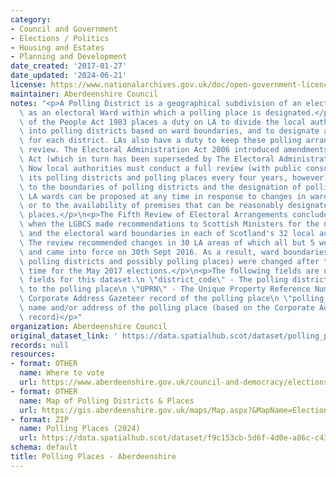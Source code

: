 ```yaml
---
category:
- Council and Government
- Elections / Politics
- Housing and Estates
- Planning and Development
date_created: '2017-01-27'
date_updated: '2024-06-21'
license: https://www.nationalarchives.gov.uk/doc/open-government-licence/version/3/
maintainer: Aberdeenshire Council
notes: "<p>A Polling District is a geographical subdivision of an electoral area such\
  \ as an electoral Ward within which a polling place is designated.</p>\n<p>The Representation\
  \ of the People Act 1983 places a duty on LA to divide the local authority area\
  \ into polling districts based on ward boundaries, and to designate a polling place\
  \ for each district. LAs also have a duty to keep these polling arrangements under\
  \ review. The Electoral Administration Act 2006 introduced amendments to the 1983\
  \ Act (which in turn has been superseded by The Electoral Administration Act 2013).\
  \ Now local authorities must conduct a full review (with public consultation) of\
  \ its polling districts and polling places every four years, however adjustments\
  \ to the boundaries of polling districts and the designation of polling places within\
  \ LA wards can be proposed at any time in response to changes in ward boundaries\
  \ or to the availability of premises that can be reasonably designated as polling\
  \ places.</p>\n<p>The Fifth Review of Electoral Arrangements concluded in May 2016\
  \ when the LGBCS made recommendations to Scottish Ministers for the number of Councillors\
  \ and the electoral ward boundaries in each of Scotland's 32 local authorities.\
  \ The review recommended changes in 30 LA areas of which all but 5 were accepted\
  \ and came into force on 30th Sept 2016. As a result, ward boundaries (and therefore\
  \ polling districts and possibly polling places) were changed after this date in\
  \ time for the May 2017 elections.</p>\n<p>The following fields are now MANDATORY\
  \ fields for this dataset.\n \"district_code\" - The polling district code linked\
  \ to the polling place\n \"UPRN\" - The Unique Property Reference Number for the\
  \ Corporate Address Gazeteer record of the polling place\n \"polling_place\" - The\
  \ name and/or address of the polling place (based on the Corporate Address Gazeteer\
  \ record)</p>"
organization: Aberdeenshire Council
original_dataset_link: ' https://data.spatialhub.scot/dataset/polling_places-as'
records: null
resources:
- format: OTHER
  name: Where to vote
  url: https://www.aberdeenshire.gov.uk/council-and-democracy/elections/where-to-vote/
- format: OTHER
  name: Map of Polling Districts & Places
  url: https://gis.aberdeenshire.gov.uk/maps/Map.aspx?&MapName=Elections
- format: ZIP
  name: Polling Places (2024)
  url: https://data.spatialhub.scot/dataset/f9c153cb-5d6f-4d0e-a86c-c4301b6d008d/resource/1174cada-d0b4-46ad-9f5b-06ecdc170931/download/polling_places_2024.zip
schema: default
title: Polling Places - Aberdeenshire
---
```

